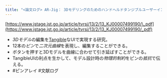 ```yaml
---
title: "<論文ログ> AR-Jig： 3Dモデリングのためのハンドヘルドタンジブルユーザーインターフェース"
---
```


[https://www.jstage.jst.go.jp/article/tvrsj/13/2/13_KJ00007499190/\_pdf](https://www.jstage.jst.go.jp/article/tvrsj/13/2/13_KJ00007499190/_pdf)

* *3Dモデル*の編集を[Tangible](Tangible.md)なUIで実現する研究。
* 12本の*ピン*で*二次元曲線*を表現し、編集することができる。
* ボタンを押すと3Dモデルを曲線に合わせて引き延ばすことができる。
* TangibleUIの利点を生かして、モデル設計時の*物理的制約*をピンの*抵抗*で伝える。
* \#ピンアレイ
  \#文献ログ
